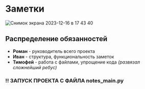 # Заметки
![Снимок экрана 2023-12-16 в 17 43 40](https://github.com/Coisss/smart-notes/assets/37371270/793eb39b-bf75-440a-880a-e55e3e35cdb5)
<h2>Распределение обязанностей</h2>
<ul>
  <li><b>Роман</b> - руководитель всего проекта</li>
  <li><b>Иван</b> - структура, функциональность заметок</li>
  <li><b>Тимофей</b> - работа с файлами, упрощение кода <i>(развязал сложнейший ребус)</i></li>
</ul>

<h3><b>‼️ ЗАПУСК ПРОЕКТА С ФАЙЛА notes_main.py</b></h3>

